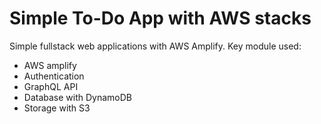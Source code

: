 # Simple To-Do App with AWS stacks

Simple fullstack  web applications with AWS Amplify.
Key module used:
- AWS amplify
- Authentication
- GraphQL API
- Database with DynamoDB
- Storage with S3